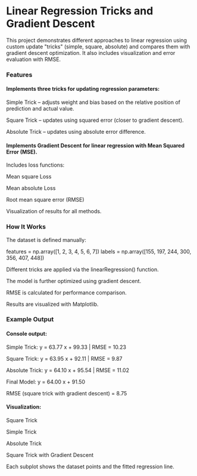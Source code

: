 # Linear Regression Tricks and Gradient Descent

This project demonstrates different approaches to linear regression using custom update "tricks" (simple, square, absolute) and compares them with gradient descent optimization. It also includes visualization and error evaluation with RMSE.

### Features

#### Implements three tricks for updating regression parameters:

Simple Trick – adjusts weight and bias based on the relative position of prediction and actual value.

Square Trick – updates using squared error (closer to gradient descent).

Absolute Trick – updates using absolute error difference.

#### Implements Gradient Descent for linear regression with Mean Squared Error (MSE).

Includes loss functions:

Mean square Loss

Mean absolute Loss

Root mean square error (RMSE)

Visualization of results for all methods.

### How It Works

The dataset is defined manually:

features = np.array([1, 2, 3, 4, 5, 6, 7])
labels   = np.array([155, 197, 244, 300, 356, 407, 448])


Different tricks are applied via the linearRegression() function.

The model is further optimized using gradient descent.

RMSE is calculated for performance comparison.

Results are visualized with Matplotlib.


### Example Output

#### Console output:

Simple Trick: y = 63.77 x + 99.33 | RMSE = 10.23

Square Trick: y = 63.95 x + 92.11 | RMSE = 9.87

Absolute Trick: y = 64.10 x + 95.54 | RMSE = 11.02

Final Model: y = 64.00 x + 91.50

RMSE (square trick with gradient descent) = 8.75


#### Visualization:

Square Trick

Simple Trick

Absolute Trick

Square Trick with Gradient Descent

Each subplot shows the dataset points and the fitted regression line.
